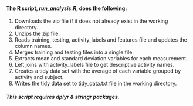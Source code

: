 #### The R script, _run_analysis.R_, does the following:
1. Downloads the zip file if it does not already exist in the working directory.
2. Unzips the zip file.
3. Reads training, testing, activity_labels and features file and updates the column names.
4. Merges training and testing files into a single file.
5. Extracts mean and standard deviation variables for each measurement.
6. Left joins with activity_labels file to get descriptive activity names.
7. Creates a tidy data set with the average of each variable grouped by activity and subject.
8. Writes the tidy data set to tidy_data.txt file in the working directory.

##### This script requires dplyr & stringr packages.
